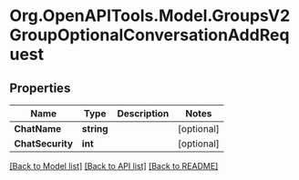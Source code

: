 # Org.OpenAPITools.Model.GroupsV2GroupOptionalConversationAddRequest

## Properties

Name | Type | Description | Notes
------------ | ------------- | ------------- | -------------
**ChatName** | **string** |  | [optional] 
**ChatSecurity** | **int** |  | [optional] 

[[Back to Model list]](../README.md#documentation-for-models) [[Back to API list]](../README.md#documentation-for-api-endpoints) [[Back to README]](../README.md)

